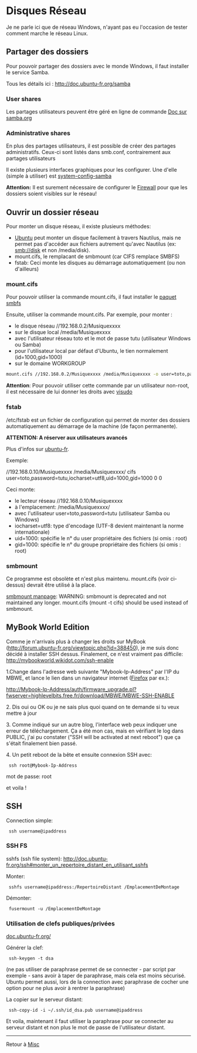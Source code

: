 # Disques Réseau

Je ne parle ici que de réseau Windows, n'ayant pas eu l'occasion de
tester comment marche le réseau Linux.

## Partager des dossiers

Pour pouvoir partager des dossiers avec le monde Windows, il faut
installer le service Samba.

Tous les détails ici : <http://doc.ubuntu-fr.org/samba>

### User shares

Les partages utilisateurs peuvent être géré en ligne de commande [Doc
sur
samba.org](http://samba.org/samba/docs/man/manpages-3/smb.conf.5.html)

### Administrative shares

En plus des partages utilisateurs, il est possible de créer des partages
administratifs. Ceux-ci sont listés dans smb.conf, contrairement aux
partages utilisateurs

Il existe plusieurs interfaces graphiques pour les configurer. Une
d'elle (simple à utiliser) est
[system-config-samba](http://doc.ubuntu-fr.org/system-config-samba)

**Attention:** Il est surement nécessaire de configurer le
[Firewall](Programmes.md#administration)
pour que les dossiers soient visibles sur le réseau!

## Ouvrir un dossier réseau

Pour monter un disque réseau, il existe plusieurs méthodes:

- [Ubuntu](Ubuntu "wikilink") peut monter un disque facilement à travers
  Nautilus, mais ne permet pas d'accéder aux fichiers autrement qu'avec
  Nautilus (ex: <smb://disk> et non /media/disk).
- mount.cifs, le remplacant de smbmount (car CIFS remplace SMBFS)
- fstab: Ceci monte les disques au démarrage automatiquement (ou non
  d'ailleurs)

### mount.cifs

Pour pouvoir utiliser la commande mount.cifs, il faut installer le
[paquet](Paquet "wikilink") [smbfs](apt:smbfs)

Ensuite, utiliser la commande mount.cifs. Par exemple, pour monter :

- le disque réseau //192.168.0.2/Musiquexxxx
- sur le disque local /media/Musiquexxxx
- avec l'utilisateur réseau toto et le mot de passe tutu (utilisateur
  Windows ou Samba)
- pour l'utilisateur local par défaut d'Ubuntu, le tien normalement
  (id=1000,gid=1000)
- sur le domaine WORKGROUP

```sh
mount.cifs //192.168.0.2/Musiquexxxx /media/Musiquexxxx -o user=toto,password=tutu,id=1000,gid=1000,domain=WORKGROUP,iocharset=utf8
```

**Attention**: Pour pouvoir utiliser cette commande par un utilisateur
non-root, il est nécessaire de lui donner les droits avec
[visudo](Système.md#sudo)

### fstab

/etc/fstab est un fichier de configuration qui permet de monter des
dossiers automatiquement au démarrage de la machine (de façon
permanente).

**ATTENTION: A réserver aux utilisateurs avancés**

Plus d'infos sur [ubuntu-fr](http://doc.ubuntu-fr.org/mount_fstab).

Exemple:

//192.168.0.10/Musiquexxxx /media/Musiquexxxx/ cifs
user=toto,password=tutu,iocharset=utf8,uid=1000,gid=1000 0 0

Ceci monte:

- le lecteur réseau //192.168.0.10/Musiquexxxx
- à l'emplacement: /media/Musiquexxxx/
- avec l'utilisateur user=toto,password=tutu (utilisateur Samba ou
  Windows)
- iocharset=utf8: type d'encodage (UTF-8 devient maintenant la norme
  internationale)
- uid=1000: spécifie le n° du user propriétaire des fichiers (si omis :
  root)
- gid=1000: spécifie le n° du groupe propriétaire des fichiers (si omis
  : root)

### smbmount

Ce programme est obsolète et n'est plus maintenu. mount.cifs (voir
ci-dessus) devrait être utilisé à la place.

[smbmount
manpage](http://manpages.ubuntu.com/manpages/gutsy/man8/smbmount.8.html):
WARNING: smbmount is deprecated and not maintained any longer.
mount.cifs (mount -t cifs) should be used instead of smbmount.

## MyBook World Edition

Comme je n'arrivais plus à changer les droits sur MyBook
(http://forum.ubuntu-fr.org/viewtopic.php?id=388450), je me suis donc
décidé à installer SSH dessus. Finalement, ce n'est vraiment pas
difficile: <http://mybookworld.wikidot.com/ssh-enable>

1.Change dans l'adresse web suivante "Mybook-Ip-Address" par l'IP du
MBWE, et lance le lien dans un navigateur internet
([Firefox](Firefox "wikilink") par ex.):

<http://Mybook-Ip-Address/auth/firmware_upgrade.pl?fwserver=highlevelbits.free.fr/download/MBWE/MBWE-SSH-ENABLE>

2\. Dis oui ou OK ou je ne sais plus quoi quand on te demande si tu veux
mettre à jour

3\. Comme indiqué sur un autre blog, l'interface web peux indiquer une
erreur de téléchargement. Ça a été mon cas, mais en vérifiant le log
dans PUBLIC, j'ai pu constater ("SSH will be activated at next reboot")
que ça s'était finalement bien passé.

4\. Un petit reboot de la bête et ensuite connexion SSH avec:

     ssh root@Mybook-Ip-Address

mot de passe: root

et voila !

## SSH

Connection simple:

     ssh username@ipaddress

### SSH FS

sshfs (ssh file system):
<http://doc.ubuntu-fr.org/ssh#monter_un_repertoire_distant_en_utilisant_sshfs>

Monter:

     sshfs username@ipaddress:/RepertoireDistant /EmplacementDeMontage

Démonter:

     fusermount -u /EmplacementDeMontage

### Utilisation de clefs publiques/privées

[doc.ubuntu-fr.org/](https://doc.ubuntu-fr.org/ssh#authentification_par_un_systeme_de_cles_publiqueprivee)

Générer la clef:

     ssh-keygen -t dsa

(ne pas utiliser de paraphrase permet de se connecter - par script par
exemple - sans avoir à taper de paraphrase, mais cela est moins
sécurisé. Ubuntu permet aussi, lors de la connection avec paraphrase de
cocher une option pour ne plus avoir à rentrer la paraphrase)

La copier sur le serveur distant:

     ssh-copy-id -i ~/.ssh/id_dsa.pub username@ipaddress

Et voila, maintenant il faut utiliser la paraphrase pour se connecter au
serveur distant et non plus le mot de passe de l'utilisateur distant.

------------------------------------------------------------------------

Retour à [Misc](Misc "wikilink")
